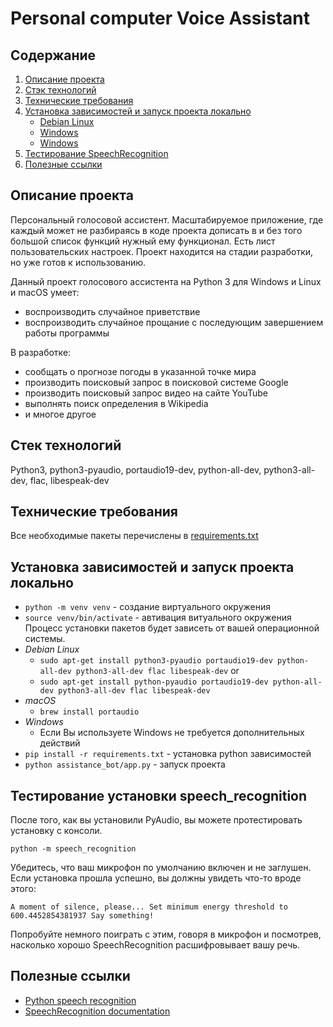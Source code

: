 # Personal computer Voice Assistant

## Содержание
1. [Описание проекта](#description)
2. [Стэк технологий](#stack)
3. [Технические требования](#requirements)
4. [Установка зависимостей и запуск проекта локально](#pacages_installation_and_lounch)
    - [Debian Linux](#pyaudio_installation_linux)
    - [Windows](#pyaudio_installation_macos)
    - [Windows](#pyaudio_installation_windows)
5. [Тестирование SpeechRecognition](#sr_testing)
6. [Полезные ссылки](#links)

## <a name='description'>Описание проекта</a>
Персональный голосовой ассистент. Масштабируемое приложение, где каждый может не разбираясь в коде проекта дописать в и без того большой список функций нужный ему функционал. Есть лист пользовательских настроек. Проект находится на стадии разработки, но уже готов к использованию.

Данный проект голосового ассистента на Python 3 для Windows и Linux и macOS умеет:

- воспроизводить случайное приветствие
- воспроизводить случайное прощание с последующим завершением работы программы

В разработке:

- сообщать о прогнозе погоды в указанной точке мира
- производить поисковый запрос в поисковой системе Google
- производить поисковый запрос видео на сайте YouTube
- выполнять поиск определения в Wikipedia
- и многое другое
## <a name='stack'>Стек технологий</a>
Python3, python3-pyaudio, portaudio19-dev, python-all-dev, python3-all-dev, flac, libespeak-dev

## <a name='requirements'>Технические требования</a>
Все необходимые пакеты перечислены в [requirements.txt](https://github.com/reakfog/ahsoka_voice_assistant/blob/main/requirements.txt)

## <a name='lounch'>Установка зависимостей и запуск проекта локально</a>
- `python -m venv venv` - создание виртуального окружения
- `source venv/bin/activate` - автивация витуального окружения
Процесс установки пакетов будет зависеть от вашей операционной системы.
- *<a name='pyaudio_installation_linux'>Debian Linux</a>*
    - `sudo apt-get install python3-pyaudio portaudio19-dev python-all-dev python3-all-dev flac libespeak-dev`
    or
    - `sudo apt-get install python-pyaudio portaudio19-dev python-all-dev python3-all-dev flac libespeak-dev`
- *<a name='pyaudio_installation_macos'>macOS</a>*
    - `brew install portaudio`
- *<a name='pyaudio_installation_windows'>Windows</a>*
    - Если Вы используете Windows не требуется дополнительных действий
- `pip install -r requirements.txt` - установка python зависимостей
- `python assistance_bot/app.py` - запуск проекта

## <a name='sr_testing'>Тестирование установки speech_recognition</a>
После того, как вы установили PyAudio, вы можете протестировать установку с консоли.

`python -m speech_recognition`

Убедитесь, что ваш микрофон по умолчанию включен и не заглушен. Если установка прошла успешно, вы должны увидеть что-то вроде этого:

`A moment of silence, please...
Set minimum energy threshold to 600.4452854381937
Say something!`

Попробуйте немного поиграть с этим, говоря в микрофон и посмотрев, насколько хорошо SpeechRecognition расшифровывает вашу речь.

## <a name='links'>Полезные ссылки</a>
- [Python speech recognition](https://realpython.com/python-speech-recognition/)
- [SpeechRecognition documentation](https://github.com/Uberi/speech_recognition)
